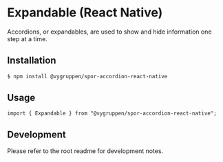 # Expandable (React Native)

Accordions, or expandables, are used to show and hide information one step at a time.

## Installation

```bash
$ npm install @vygruppen/spor-accordion-react-native
```

## Usage

```tsx
import { Expandable } from "@vygruppen/spor-accordion-react-native";
```

## Development

Please refer to the root readme for development notes.
